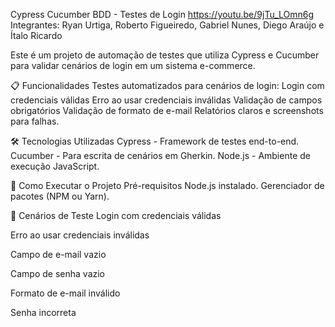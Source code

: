 Cypress Cucumber BDD - Testes de Login
https://youtu.be/9jTu_LOmn6g
Integrantes: Ryan Urtiga, Roberto Figueiredo, Gabriel Nunes, Diego Araújo e Ítalo Ricardo


Este é um projeto de automação de testes que utiliza Cypress e Cucumber para validar cenários de login em um sistema e-commerce.

📋 Funcionalidades
Testes automatizados para cenários de login:
Login com credenciais válidas
Erro ao usar credenciais inválidas
Validação de campos obrigatórios
Validação de formato de e-mail
Relatórios claros e screenshots para falhas.




🛠️ Tecnologias Utilizadas
Cypress - Framework de testes end-to-end.
Cucumber - Para escrita de cenários em Gherkin.
Node.js - Ambiente de execução JavaScript.



🚀 Como Executar o Projeto
Pré-requisitos
Node.js instalado.
Gerenciador de pacotes (NPM ou Yarn).

📂 Cenários de Teste
Login com credenciais válidas

Erro ao usar credenciais inválidas

Campo de e-mail vazio

Campo de senha vazio

Formato de e-mail inválido

Senha incorreta
